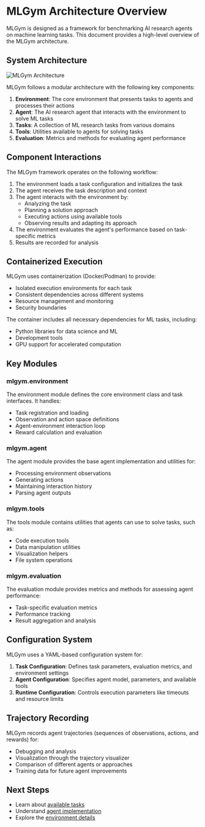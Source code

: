 # MLGym Architecture Overview

MLGym is designed as a framework for benchmarking AI research agents on machine learning tasks. This document provides a high-level overview of the MLGym architecture.

## System Architecture

![MLGym Architecture](../assets/figs/mlgym.png)

MLGym follows a modular architecture with the following key components:

1. **Environment**: The core environment that presents tasks to agents and processes their actions
2. **Agent**: The AI research agent that interacts with the environment to solve ML tasks
3. **Tasks**: A collection of ML research tasks from various domains
4. **Tools**: Utilities available to agents for solving tasks
5. **Evaluation**: Metrics and methods for evaluating agent performance

## Component Interactions

The MLGym framework operates on the following workflow:

1. The environment loads a task configuration and initializes the task
2. The agent receives the task description and context
3. The agent interacts with the environment by:
   - Analyzing the task
   - Planning a solution approach
   - Executing actions using available tools
   - Observing results and adapting its approach
4. The environment evaluates the agent's performance based on task-specific metrics
5. Results are recorded for analysis

## Containerized Execution

MLGym uses containerization (Docker/Podman) to provide:

- Isolated execution environments for each task
- Consistent dependencies across different systems
- Resource management and monitoring
- Security boundaries

The container includes all necessary dependencies for ML tasks, including:
- Python libraries for data science and ML
- Development tools
- GPU support for accelerated computation

## Key Modules

### mlgym.environment

The environment module defines the core environment class and task interfaces. It handles:
- Task registration and loading
- Observation and action space definitions
- Agent-environment interaction loop
- Reward calculation and evaluation

### mlgym.agent

The agent module provides the base agent implementation and utilities for:
- Processing environment observations
- Generating actions
- Maintaining interaction history
- Parsing agent outputs

### mlgym.tools

The tools module contains utilities that agents can use to solve tasks, such as:
- Code execution tools
- Data manipulation utilities
- Visualization helpers
- File system operations

### mlgym.evaluation

The evaluation module provides metrics and methods for assessing agent performance:
- Task-specific evaluation metrics
- Performance tracking
- Result aggregation and analysis

## Configuration System

MLGym uses a YAML-based configuration system for:

1. **Task Configuration**: Defines task parameters, evaluation metrics, and environment settings
2. **Agent Configuration**: Specifies agent model, parameters, and available tools
3. **Runtime Configuration**: Controls execution parameters like timeouts and resource limits

## Trajectory Recording

MLGym records agent trajectories (sequences of observations, actions, and rewards) for:
- Debugging and analysis
- Visualization through the trajectory visualizer
- Comparison of different agents or approaches
- Training data for future agent improvements

## Next Steps

- Learn about [available tasks](./tasks.md)
- Understand [agent implementation](./agents.md)
- Explore the [environment details](./environment.md)